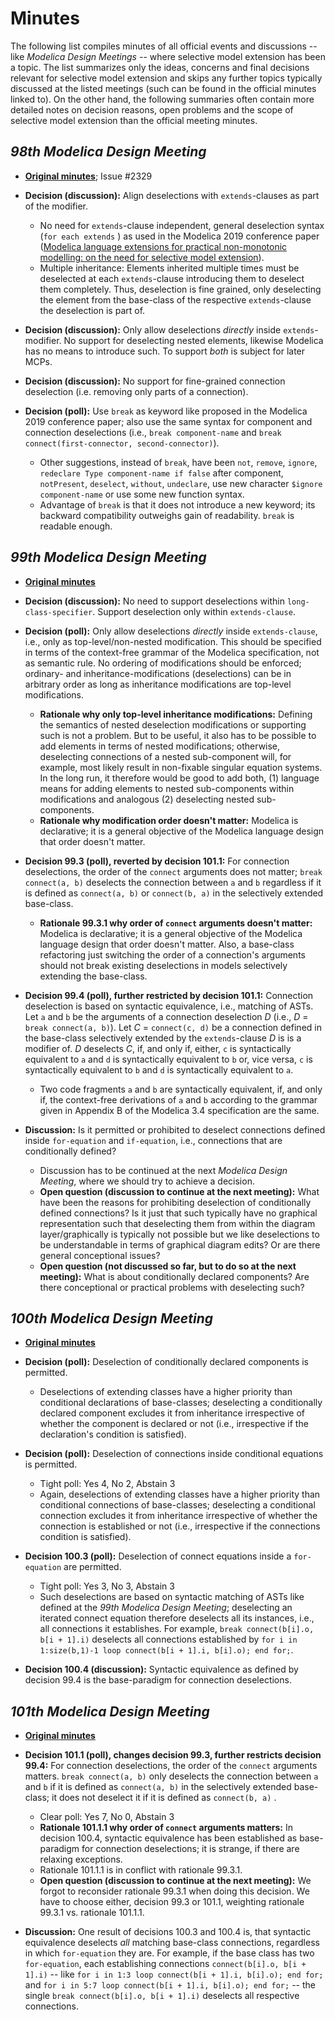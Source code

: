 # Minutes

The following list compiles minutes of all official events and discussions -- like _Modelica Design Meetings_ -- where selective model extension has been a topic. The list summarizes only the ideas, concerns and final decisions relevant for selective model extension and skips any further topics typically discussed at the listed meetings (such can be found in the official minutes linked to). On the other hand, the following summaries often contain more detailed notes on decision reasons, open problems and the scope of selective model extension than the official meeting minutes.

## _98th Modelica Design Meeting_

- [**Original minutes**](https://svn.modelica.org/projects/ModelicaDesign/trunk/MeetingMinutesMaterial/min98_2019_Regensburg/); Issue #2329
- **Decision (discussion):** Align deselections with `extends`-clauses as part of the modifier.
  - No need for `extends`-clause independent, general deselection syntax (`for each extends` ) as used in the Modelica 2019 conference paper ([Modelica language extensions for practical non-monotonic modelling: on the need for selective model extension](https://modelica.org/events/modelica2019/proceedings/html/papers/Modelica2019paper3B1.pdf)).
  - Multiple inheritance: Elements inherited multiple times must be deselected at each `extends`-clause introducing them to deselect them completely. Thus, deselection is fine grained, only deselecting the element from the base-class of the respective `extends`-clause the deselection is part of.

- **Decision (discussion):** Only allow deselections _directly_ inside `extends`-modifier. No support for deselecting nested elements, likewise Modelica has no means to introduce such. To support _both_ is subject for later MCPs.

- **Decision (discussion):** No support for fine-grained connection deselection (i.e. removing only parts of a connection).

- **Decision (poll):** Use `break` as keyword like proposed in the Modelica 2019 conference paper; also use the same syntax for component and connection deselections (i.e., `break component-name` and `break connect(first-connector, second-connector)`).
  - Other suggestions, instead of `break`, have been `not`, `remove`, `ignore`, `redeclare Type component-name if false` after component, `notPresent`, `deselect`, `without`, `undeclare`, use new character `$ignore component-name` or use some new function syntax.
  - Advantage of `break` is that it does not introduce a new keyword; its backward compatibility outweighs gain of readability. `break` is readable enough.

## _99th Modelica Design Meeting_

- [**Original minutes**](https://svn.modelica.org/projects/ModelicaDesign/trunk/MeetingMinutesMaterial/min99_2019_Linkoeping/)

- **Decision (discussion):** No need to support deselections within `long-class-specifier`. Support deselection only within `extends-clause`.

- **Decision (poll):** Only allow deselections _directly_ inside `extends-clause`, i.e., only as top-level/non-nested modification. This should be specified in terms of the context-free grammar of the Modelica specification, not as semantic rule. No ordering of modifications should be enforced; ordinary- and inheritance-modifications (deselections) can be in arbitrary order as long as inheritance modifications are top-level modifications.
  - **Rationale why only top-level inheritance modifications:** Defining the semantics of nested deselection modifications or supporting such is not a problem. But to be useful, it also has to be possible to add elements in terms of nested modifications; otherwise, deselecting connections of a nested sub-component will, for example, most likely result in non-fixable singular equation systems. In the long run, it therefore would be good to add both, (1) language means for adding elements to nested sub-components within modifications and analogous (2) deselecting nested sub-components.
  - **Rationale why modification order doesn't matter:** Modelica is declarative; it is a general objective of the Modelica language design that order doesn't matter.

- **Decision 99.3 (poll), reverted by decision 101.1:** For connection deselections, the order of the `connect` arguments does not matter; `break connect(a, b)` deselects the connection between `a` and `b` regardless if it is defined as `connect(a, b)` or `connect(b, a)` in the selectively extended base-class.
  - **Rationale 99.3.1 why order of `connect` arguments doesn't matter:** Modelica is declarative; it is a general objective of the Modelica language design that order doesn't matter. Also, a base-class refactoring just switching the order of a connection's arguments should not break existing deselections in models selectively extending the base-class.

- **Decision 99.4 (poll), further restricted by decision 101.1:** Connection deselection is based on syntactic equivalence, i.e., matching of ASTs. Let `a` and `b` be the arguments of a connection deselection _D_ (i.e., _D_ = `break connect(a, b)`). Let _C_ = `connect(c, d)` be a connection defined in the base-class selectively extended by the `extends`-clause _D_ is is a modifier of. _D_ deselects _C_, if, and only if, either, `c` is syntactically equivalent to `a` and `d` is syntactically equivalent to `b` or, vice versa, `c` is syntactically equivalent to `b` and `d` is syntactically equivalent to `a`.
  - Two code fragments `a` and `b` are syntactically equivalent, if, and only if, the context-free derivations of `a` and `b` according to the grammar given in Appendix B of the Modelica 3.4 specification are the same.

- **Discussion:** Is it permitted or prohibited to deselect connections defined inside `for-equation` and `if-equation`, i.e., connections that are conditionally defined?
  - Discussion has to be continued at the next _Modelica Design Meeting_, where we should try to achieve a decision.
  - **Open question (discussion to continue at the next meeting):** What have been the reasons for prohibiting deselection of conditionally defined connections? Is it just that such typically have no graphical representation such that deselecting them from within the diagram layer/graphically is typically not possible but we like deselections to be understandable in terms of graphical diagram edits? Or are there general conceptional issues?
  - **Open question (not discussed so far, but to do so at the next meeting):** What is about conditionally declared components? Are there conceptional or practical problems with deselecting such?

## _100th Modelica Design Meeting_

- [**Original minutes**](https://svn.modelica.org/projects/ModelicaDesign/trunk/MeetingMinutesMaterial/min100_2019_Lund/Slides-and-Documents/Language/)

- **Decision (poll):** Deselection of conditionally declared components is permitted.
  - Deselections of extending classes have a higher priority than conditional declarations of base-classes; deselecting a conditionally declared component excludes it from inheritance irrespective of whether the component is declared or not (i.e., irrespective if the declaration's condition is satisfied).
  
- **Decision (poll):** Deselection of connections inside conditional equations is permitted.
  - Tight poll: Yes 4, No 2, Abstain 3
  - Again, deselections of extending classes have a higher priority than conditional connections of base-classes; deselecting a conditional connection excludes it from inheritance irrespective of whether the connection is established or not (i.e., irrespective if the connections condition is satisfied).
  
- **Decision 100.3 (poll):** Deselection of connect equations inside a `for-equation` are permitted.
  - Tight poll: Yes 3, No 3, Abstain 3
  - Such deselections are based on syntactic matching of ASTs like defined at the _99th Modelica Design Meeting_; deselecting an iterated connect equation therefore deselects all its instances, i.e., all connections it establishes. For example, `break connect(b[i].o, b[i + 1].i)` deselects all connections established by `for i in 1:size(b,1)-1 loop connect(b[i + 1].i, b[i].o); end for;`.
  
- **Decision 100.4 (discussion):** Syntactic equivalence as defined by decision 99.4 is the base-paradigm for connection deselections.

## _101th Modelica Design Meeting_

- [**Original minutes**](https://svn.modelica.org/projects/ModelicaDesign/trunk/MeetingMinutesMaterial/min101_2019_Oberpfaffenhofen/)

- **Decision 101.1 (poll), changes decision 99.3, further restricts decision 99.4:** For connection deselections, the order of the `connect` arguments matters. `break connect(a, b)` only deselects the connection between `a` and `b` if it is defined as `connect(a, b)` in the selectively extended base-class; it does not deselect it if it is defined as `connect(b, a)` .
  - Clear poll: Yes 7, No 0, Abstain 3
  - **Rationale 101.1.1 why order of `connect` arguments matters:** In decision 100.4, syntactic equivalence has been established as base-paradigm for connection deselections; it is strange, if there are relaxing exceptions.
  - Rationale 101.1.1 is in conflict with rationale 99.3.1.
  - **Open question (discussion to continue at the next meeting):** We forgot to reconsider rationale 99.3.1 when doing this decision. We have to choose either, decision 99.3 or 101.1, weighting rationale 99.3.1 vs. rationale 101.1.1.

- **Discussion:** One result of decisions 100.3 and 100.4 is, that syntactic equivalence deselects _all_ matching base-class connections, regardless in which `for-equation` they are. For example, if the base class has two `for-equation`, each establishing connections `connect(b[i].o, b[i + 1].i)` -- like `for i in 1:3 loop connect(b[i + 1].i, b[i].o); end for;` and `for i in 5:7 loop connect(b[i + 1].i, b[i].o); end for;` -- the single `break connect(b[i].o, b[i + 1].i)` deselects all respective connections.